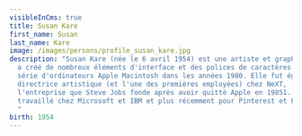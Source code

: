 ```yaml
---
visibleInCms: true
title: Susan Kare
first_name: Susan
last_name: Kare
image: /images/persons/profile_susan_kare.jpg
description: "Susan Kare (née le 6 avril 1954) est une artiste et graphiste qui
  a créé de nombreux éléments d'interface et des polices de caractères pour la
  série d'ordinateurs Apple Macintosh dans les années 1980. Elle fut également
  directrice artistique (et l'une des premières employées) chez NeXT,
  l'entreprise que Steve Jobs fonde après avoir quitté Apple en 19851. Elle a
  travaillé chez Microsoft et IBM et plus récemment pour Pinterest et Facebook.
  "
birth: 1954
---
```

